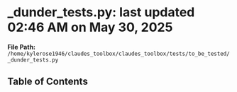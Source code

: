 # _dunder_tests.py: last updated 02:46 AM on May 30, 2025

**File Path:** `/home/kylerose1946/claudes_toolbox/claudes_toolbox/tests/to_be_tested/_dunder_tests.py`

## Table of Contents
